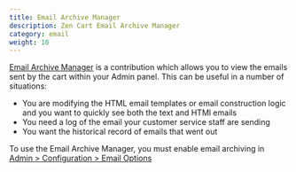 ```yaml
---
title: Email Archive Manager 
description: Zen Cart Email Archive Manager 
category: email
weight: 10
---
```


[Email Archive Manager](https://www.zen-cart.com/downloads.php?do=file&id=101) is a contribution which allows you to view the emails sent by the cart within your Admin panel.  This can be useful in a number of situations: 

- You are modifying the HTML email templates or email construction logic and you want to quickly see both the text and HTMl emails 
- You need a log of the email your customer service staff are sending
- You want the historical record of emails that went out

To use the Email Archive Manager, you must enable email archiving in 
[Admin > Configuration > Email Options](/user/admin_pages/configuration/configuration_emailoptions#email_archiving_active)
